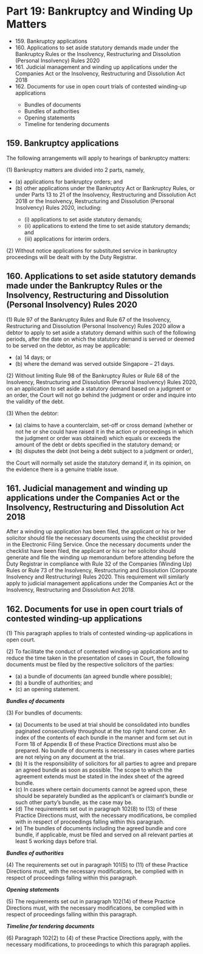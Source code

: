 # Part 19: Bankruptcy and Winding Up Matters

<ul type="*">
	<li>159. Bankruptcy applications</li>
	<li>160. Applications to set aside statutory demands made under the Bankruptcy Rules or the Insolvency, Restructuring and Dissolution (Personal Insolvency) Rules 2020</li>
	<li>161. Judicial management and winding up applications under the Companies Act or the Insolvency, Restructuring and Dissolution Act 2018</li>
	<li>162. Documents for use in open court trials of contested winding-up applications</li>
		<ul>
			<li>Bundles of documents</li>
			<li>Bundles of authorities</li>
			<li>Opening statements</li>
			<li>Timeline for tendering documents</li>
		</ul>
</ul>

## 159. Bankruptcy applications

The following arrangements will apply to hearings of bankruptcy matters:

(1)	Bankruptcy matters are divided into 2 parts, namely,

<ul type="*">
<li>(a)	applications for bankruptcy orders; and</li>

<li>(b)	other applications under the Bankruptcy Act or Bankruptcy Rules, or under Parts 13 to 21 of the Insolvency, Restructuring and Dissolution Act 2018 or the Insolvency, Restructuring and Dissolution (Personal Insolvency) Rules 2020, including:</li>

<ul type="*">
<li>(i)	applications to set aside statutory demands;</li>

<li>(ii)	applications to extend the time to set aside statutory demands; and</li>

<li>(iii)	applications for interim orders.</li>
</ul>
</ul>

(2)	Without notice applications for substituted service in bankruptcy proceedings will be dealt with by the Duty Registrar.

## 160. Applications to set aside statutory demands made under the Bankruptcy Rules or the Insolvency, Restructuring and Dissolution (Personal Insolvency) Rules 2020

(1)	Rule 97 of the Bankruptcy Rules and Rule 67 of the Insolvency, Restructuring and Dissolution (Personal Insolvency) Rules 2020 allow a debtor to apply to set aside a statutory demand within such of the following periods, after the date on which the statutory demand is served or deemed to be served on the debtor, as may be applicable:

<ul type="*">
<li>(a)	14 days; or</li>

<li>(b)	where the demand was served outside Singapore – 21 days.</li>
</ul>

(2)	Without limiting Rule 98 of the Bankruptcy Rules or Rule 68 of the Insolvency, Restructuring and Dissolution (Personal Insolvency) Rules 2020, on an application to set aside a statutory demand based on a judgment or an order, the Court will not go behind the judgment or order and inquire into the validity of the debt.

(3)	When the debtor:

<ul type="*">
<li>(a)	claims to have a counterclaim, set-off or cross demand (whether or not he or she could have raised it in the action or proceedings in which the judgment or order was obtained) which equals or exceeds the amount of the debt or debts specified in the statutory demand; or</li>

<li>(b)	disputes the debt (not being a debt subject to a judgment or order),</li>
</ul>

the Court will normally set aside the statutory demand if, in its opinion, on the evidence there is a genuine triable issue.

## 161. Judicial management and winding up applications under the Companies Act or the Insolvency, Restructuring and Dissolution Act 2018

After a winding up application has been filed, the applicant or his or her solicitor should file the necessary documents using the checklist provided in the Electronic Filing Service. Once the necessary documents under the checklist have been filed, the applicant or his or her solicitor should generate and file the winding up memorandum before attending before the Duty Registrar in compliance with Rule 32 of the Companies (Winding Up) Rules or Rule 73 of the Insolvency, Restructuring and Dissolution (Corporate Insolvency and Restructuring) Rules 2020. This requirement will similarly apply to judicial management applications under the Companies Act or the Insolvency, Restructuring and Dissolution Act 2018.

## 162. Documents for use in open court trials of contested winding-up applications

(1)	This paragraph applies to trials of contested winding-up applications in open court.

(2)	To facilitate the conduct of contested winding-up applications and to reduce the time taken in the presentation of cases in Court, the following documents must be filed by the respective solicitors of the parties:

<ul type="*">
<li>(a)	a bundle of documents (an agreed bundle where possible);</li>

<li>(b)	a bundle of authorities; and</li>

<li>(c)	an opening statement.</li>
</ul>

***Bundles of documents***

(3)	For bundles of documents:

<ul type="*">
<li>(a)	Documents to be used at trial should be consolidated into bundles paginated consecutively throughout at the top right hand corner. An index of the contents of each bundle in the manner and form set out in Form 18 of Appendix B of these Practice Directions must also be prepared. No bundle of documents is necessary in cases where parties are not relying on any document at the trial.</li>

<li>(b)	It is the responsibility of solicitors for all parties to agree and prepare an agreed bundle as soon as possible. The scope to which the agreement extends must be stated in the index sheet of the agreed bundle.</li>

<li>(c)	In cases where certain documents cannot be agreed upon, these should be separately bundled as the applicant’s or claimant’s bundle or such other party’s bundle, as the case may be.</li>

<li>(d)	The requirements set out in paragraph 102(8) to (13) of these Practice Directions must, with the necessary modifications, be complied with in respect of proceedings falling within this paragraph.</li>

<li>(e)	The bundles of documents including the agreed bundle and core bundle, if applicable, must be filed and served on all relevant parties at least 5 working days before trial.</li>
</ul>

***Bundles of authorities***

(4)	The requirements set out in paragraph 101(5) to (11) of these Practice Directions must, with the necessary modifications, be complied with in respect of proceedings falling within this paragraph.

***Opening statements***

(5)	The requirements set out in paragraph 102(14) of these Practice Directions must, with the necessary modifications, be complied with in respect of proceedings falling within this paragraph.

***Timeline for tendering documents***

(6)	Paragraph 102(2) to (4) of these Practice Directions apply, with the necessary modifications, to proceedings to which this paragraph applies.
